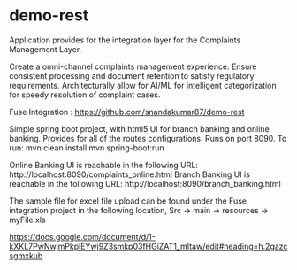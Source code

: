 # demo-rest

Application provides for the integration layer for the Complaints Management Layer.

Create a omni-channel complaints management experience.
Ensure consistent processing and document retention to satisfy regulatory requirements.
Architecturally allow for AI/ML for intelligent categorization for speedy resolution of complaint cases. 

Fuse Integration : 
https://github.com/snandakumar87/demo-rest

Simple spring boot project, with html5 UI for branch banking and online banking. Provides for all of the routes configurations. Runs on port 8090. 
To run: 
mvn clean install
mvn spring-boot:run

Online Banking UI is reachable in the following URL:
http://localhost:8090/complaints_online.html
Branch Banking UI is reachable in the following URL:
http://localhost:8090/branch_banking.html

The sample file for excel file upload can be found under the Fuse integration project in the following location,
Src -> main -> resources -> myFile.xls

https://docs.google.com/document/d/1-kXKL7PwNwjmPkplEYwj9Z3smkp03fHGiZAT1_mItaw/edit#heading=h.2gazcsgmxkub
